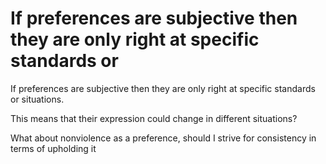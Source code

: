 # If preferences are subjective then they are only right at specific standards or

If preferences are subjective then they are only right at specific standards or situations.

This means that their expression could change in different situations?

What about nonviolence as a preference, should I strive for consistency in terms of upholding it

